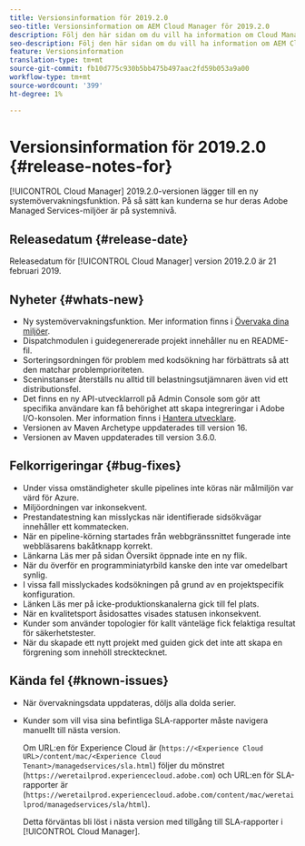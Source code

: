 ```yaml
---
title: Versionsinformation för 2019.2.0
seo-title: Versionsinformation om AEM Cloud Manager för 2019.2.0
description: Följ den här sidan om du vill ha information om Cloud Manager version 2019.2.0.
seo-description: Följ den här sidan om du vill ha information om AEM Cloud Manager version 2019.2.0.
feature: Versionsinformation
translation-type: tm+mt
source-git-commit: fb10d775c930b5bb475b497aac2fd59b053a9a00
workflow-type: tm+mt
source-wordcount: '399'
ht-degree: 1%

---
```



# Versionsinformation för 2019.2.0 {#release-notes-for}

[!UICONTROL Cloud Manager] 2019.2.0-versionen lägger till en ny systemövervakningsfunktion. På så sätt kan kunderna se hur deras Adobe Managed Services-miljöer är på systemnivå.


## Releasedatum {#release-date}

Releasedatum för [!UICONTROL Cloud Manager] version 2019.2.0 är 21 februari 2019.

## Nyheter {#whats-new}

* Ny systemövervakningsfunktion. Mer information finns i [Övervaka dina miljöer](monitor-your-environments.md).
* Dispatchmodulen i guidegenererade projekt innehåller nu en README-fil.
* Sorteringsordningen för problem med kodsökning har förbättrats så att den matchar problemprioriteten.
* Sceninstanser återställs nu alltid till belastningsutjämnaren även vid ett distributionsfel.
* Det finns en ny API-utvecklarroll på Admin Console som gör att specifika användare kan få behörighet att skapa integreringar i Adobe I/O-konsolen. Mer information finns i [Hantera utvecklare](https://www.adobe.com/go/aac_api_prod_learn).
* Versionen av Maven Archetype uppdaterades till version 16.
* Versionen av Maven uppdaterades till version 3.6.0.

## Felkorrigeringar {#bug-fixes}

* Under vissa omständigheter skulle pipelines inte köras när målmiljön var värd för Azure.
* Miljöordningen var inkonsekvent.
* Prestandatestning kan misslyckas när identifierade sidsökvägar innehåller ett kommatecken.
* När en pipeline-körning startades från webbgränssnittet fungerade inte webbläsarens bakåtknapp korrekt.
* Länkarna Läs mer på sidan Översikt öppnade inte en ny flik.
* När du överför en programminiatyrbild kanske den inte var omedelbart synlig.
* I vissa fall misslyckades kodsökningen på grund av en projektspecifik konfiguration.
* Länken Läs mer på icke-produktionskanalerna gick till fel plats.
* När en kvalitetsport åsidosattes visades statusen inkonsekvent.
* Kunder som använder topologier för kallt vänteläge fick felaktiga resultat för säkerhetstester.
* När du skapade ett nytt projekt med guiden gick det inte att skapa en förgrening som innehöll strecktecknet.

## Kända fel {#known-issues}

* När övervakningsdata uppdateras, döljs alla dolda serier.
* Kunder som vill visa sina befintliga SLA-rapporter måste navigera manuellt till nästa version.

   Om URL:en för Experience Cloud är (`https://<Experience Cloud URL>/content/mac/<Experience Cloud Tenant>/managedservices/sla.html`) följer du mönstret (`https://weretailprod.experiencecloud.adobe.com`) och URL:en för SLA-rapporter är (`https://weretailprod.experiencecloud.adobe.com/content/mac/weretailprod/managedservices/sla/html`).

   Detta förväntas bli löst i nästa version med tillgång till SLA-rapporter i [!UICONTROL Cloud Manager].

